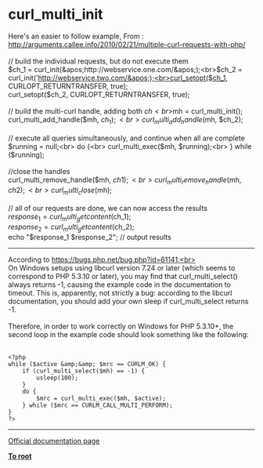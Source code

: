 # curl_multi_init



Here&apos;s an easier to follow example, From : http://arguments.callee.info/2010/02/21/multiple-curl-requests-with-php/<br><br>// build the individual requests, but do not execute them<br>$ch_1 = curl_init(&apos;http://webservice.one.com/&apos;);<br>$ch_2 = curl_init(&apos;http://webservice.two.com/&apos;);<br>curl_setopt($ch_1, CURLOPT_RETURNTRANSFER, true);<br>curl_setopt($ch_2, CURLOPT_RETURNTRANSFER, true);<br>  <br>// build the multi-curl handle, adding both $ch<br>$mh = curl_multi_init();<br>curl_multi_add_handle($mh, $ch_1);<br>curl_multi_add_handle($mh, $ch_2);<br>  <br>// execute all queries simultaneously, and continue when all are complete<br>  $running = null;<br>  do {<br>    curl_multi_exec($mh, $running);<br>  } while ($running);<br><br>//close the handles<br>curl_multi_remove_handle($mh, $ch1);<br>curl_multi_remove_handle($mh, $ch2);<br>curl_multi_close($mh);<br>  <br>// all of our requests are done, we can now access the results<br>$response_1 = curl_multi_getcontent($ch_1);<br>$response_2 = curl_multi_getcontent($ch_2);<br>echo "$response_1 $response_2"; // output results  

---

According to https://bugs.php.net/bug.php?id=61141:<br><br>On Windows setups using libcurl version 7.24 or later (which seems to correspond to PHP 5.3.10 or later), you may find that curl_multi_select() always returns -1, causing the example code in the documentation to timeout. This is, apparently, not strictly a bug: according to the libcurl documentation, you should add your own sleep if curl_multi_select returns -1.<br><br>Therefore, in order to work correctly on Windows for PHP 5.3.10+, the second loop in the example code should look something like the following:<br><br>

```
<?php
while ($active &amp;&amp; $mrc == CURLM_OK) {
    if (curl_multi_select($mh) == -1) {
        usleep(100);
    }
    do {
        $mrc = curl_multi_exec($mh, $active);
    } while ($mrc == CURLM_CALL_MULTI_PERFORM);
}
?>
```
  

---

[Official documentation page](https://www.php.net/manual/en/function.curl-multi-init.php)

**[To root](/README.md)**